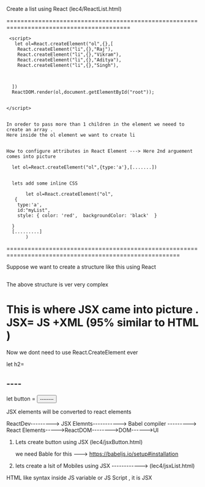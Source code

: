 
Create a list using React (lec4/ReactList.html)

=========================================================================================

     <script>
       let ol=React.createElement("ol",{},[
        React.createElement("li",{},"Raj"),
        React.createElement("li",{},"Vikram"),
        React.createElement("li",{},"Aditya"),
        React.createElement("li",{},"Singh"),



      ])
      ReactDOM.render(ol,document.getElementById("root"));


    </script>


    In oreder to pass more than 1 children in the element we neeed to create an array .
    Here inside the ol element we want to create li


    How to configure attributes in React Element ---> Here 2nd arguement comes into picture 

      let ol=React.createElement("ol",{type:'a'},[.......]) 


      lets add some inline CSS

           let ol=React.createElement("ol",
       {
        type:'a',
        id:"myList",
        style: { color: 'red',  backgroundColor: 'black'  }
      
      }
      [.........]
           )



=======================================================================================================


Suppose we want to create a structure like this using React


<div>
  <div>
    <div>
      <h2></h2>
      <p></p>
    </div>

  </div>

</div>



  <script >
     let container=React.createElement("div",null,React.createElement("div",null,
      React.createElement("div",null),[
        
      React.createElement("h2",null,"React H2 Element"),
      React.createElement("p",null,"This is a paragraph in React"),

      ]
     ))

     ReactDOM.render(container,document.getElementById("body"));
    

  </script>

The above structure is ver very complex 

This is where JSX came into picture .
JSX= JS +XML   (95% similar to HTML )
==================================================================
Now we dont need to use React.CreateElement ever


let h2=<h2>----</h2>

let button = <button>--------</Button>

JSX elements will be converted to react elements 

ReactDev---------> JSX Elemnts-----------> Babel compiler ---------> React Elements----->ReactDOM-------->DOM------>UI


1) Lets create button using JSX  (lec4/jsxButton.html)

   we need Bable for this  ---> https://babeljs.io/setup#installation

  <script src="https://unpkg.com/@babel/standalone/babel.min.js"></script>


   <script type="text/babel">
    
    let buttonJSX = <button> JSX Button</button>
    ReactDOM.render(buttonJSX, document.getElementById("root"));


     </script>



2) lets create a lsit of Mobiles using JSX ------------>  (lec4/jsxList.html)


 HTML like syntax inside JS variable or JS Script ,  it is JSX 


 